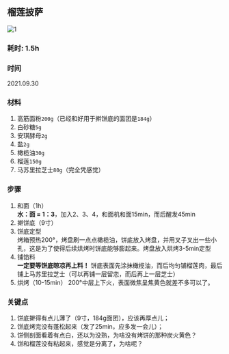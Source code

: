 ## 榴莲披萨

![1](./pics/1/f.jpg)

### 耗时: 1.5h

### 时间
2021.09.30 

### 材料
1. 高筋面粉`200g`（已经和好用于擀饼底的面团是`184g`）
2. 白砂糖`5g`
3. 安琪酵母`2g`
4. 盐`2g`
5. 橄榄油`30g`
6. 榴莲`150g`
7. 马苏里拉芝士`80g`（完全凭感觉）

### 步骤
1. 和面（1h）  
   **水：面 = 1：3**，加入2、3、4，和面机和面15min，而后醒发45min
2. 擀饼底（9寸）
3. 饼底定型  
   烤箱预热200°，烤盘刷一点点橄榄油，饼底放入烤盘，并用叉子叉出一些小孔，这是为了使得后续烘烤时饼底能够膨起来。烤盘放入烘烤3-5min定型
4. 铺馅料  
   **一定要等饼底晾凉再上料！** 饼底表面先涂抹橄榄油，而后均匀铺榴莲肉，最后铺上马苏里拉芝士（可以再铺一层留恋，而后再上一层芝士）
5. 烘烤（10-15min）
   200°中层上下火，表面微焦呈焦黄色就差不多可以了。

### 关键点
1. 饼底擀得有点儿薄了（9寸，184g面团），应该再厚点儿；
2. 饼底烤完没有蓬松起来（发了25min，应多发一会儿）；
3. 饼侧剖面看着有点白，还以为没熟，为啥没有烤饼的那种炭火黄色？
4. 饼和榴莲没有粘起来，感觉是分离了，为啥呢？
